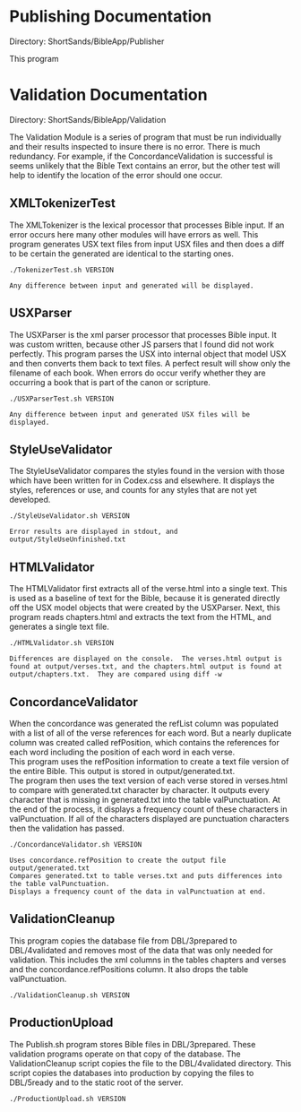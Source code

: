 Publishing Documentation
========================

Directory: ShortSands/BibleApp/Publisher

This program


Validation Documentation
========================

Directory: ShortSands/BibleApp/Validation

The Validation Module is a series of program that must be run individually and their results inspected to insure there is no error.
There is much redundancy.  For example, if the ConcordanceValidation is successful is seems unlikely that the Bible Text contains an error,
but the other test will help to identify the location of the error should one occur.

XMLTokenizerTest
----------------

The XMLTokenizer is the lexical processor that processes Bible input.  If an error occurs here many other modules will have errors as well.
This program generates USX text files from input USX files and then does a diff to be certain the generated are identical to the starting ones.

	./TokenizerTest.sh VERSION
	
	Any difference between input and generated will be displayed.
	
USXParser
---------

The USXParser is the xml parser processor that processes Bible input.  It was custom written, because other JS parsers that I found did not work
perfectly.  This program parses the USX into internal object that model USX and then converts them back to text files.  A perfect result will
show only the filename of each book.  When errors do occur verify whether they are occurring a book that is part of the canon or scripture.

	./USXParserTest.sh VERSION
	
	Any difference between input and generated USX files will be displayed.
	
StyleUseValidator
-----------------

The StyleUseValidator compares the styles found in the version with those which have been written for in Codex.css and elsewhere.
It displays the styles, references or use, and counts for any styles that are not yet developed.

	./StyleUseValidator.sh VERSION
	
	Error results are displayed in stdout, and output/StyleUseUnfinished.txt
	
HTMLValidator
-------------

The HTMLValidator first extracts all of the verse.html into a single text.  This is used as a baseline of text for the Bible, because
it is generated directly off the USX model objects that were created by the USXParser.  Next, this program reads chapters.html and extracts
the text from the HTML, and generates a single text file.

	./HTMLValidator.sh VERSION
	
	Differences are displayed on the console.  The verses.html output is found at output/verses.txt, and the chapters.html output is found at
	output/chapters.txt.  They are compared using diff -w
	

ConcordanceValidator
--------------------

When the concordance was generated the refList column was populated with a list of all of the verse references for each word.  But a nearly duplicate column
was created called refPosition, which contains the references for each word including the position of each word in each verse.  
This program uses the refPosition information to create a text file version of the entire Bible.  This output is stored in output/generated.txt.  
The program then uses the text version of each verse stored in verses.html to compare with generated.txt character by character.  It outputs every 
character that is missing in generated.txt into the table valPunctuation.  At the end of the process, it displays a frequency count
of these characters in valPunctuation.  If all of the characters displayed are punctuation characters then the validation has passed.

	./ConcordanceValidator.sh VERSION
	
	Uses concordance.refPosition to create the output file output/generated.txt
	Compares generated.txt to table verses.txt and puts differences into the table valPunctuation.
	Displays a frequency count of the data in valPunctuation at end.
	
ValidationCleanup
-----------------

This program copies the database file from DBL/3prepared to DBL/4validated and removes most of the data that was only needed for validation.  This includes
the xml columns in the tables chapters and verses and the concordance.refPositions column.  It also drops the table valPunctuation.

	./ValidationCleanup.sh VERSION
	
ProductionUpload
----------------

The Publish.sh program stores Bible files in DBL/3prepared.  These validation programs operate on that copy of the database.  The ValidationCleanup script
copies the file to the DBL/4validated directory.  This script copies the databases into production by copying the files to DBL/5ready and to the static root
of the server.

	./ProductionUpload.sh VERSION


